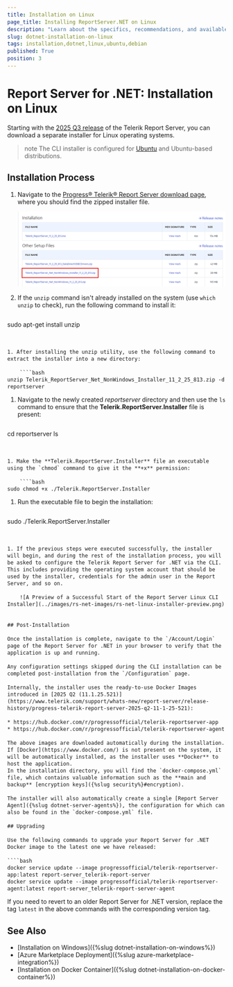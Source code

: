 ```yaml
---
title: Installation on Linux
page_title: Installing ReportServer.NET on Linux
description: "Learn about the specifics, recommendations, and available approaches for installing the Telerik Report Server for .NET on Linux."
slug: dotnet-installation-on-linux
tags: installation,dotnet,linux,ubuntu,debian
published: True
position: 3
---
```


# Report Server for .NET: Installation on Linux

Starting with the [2025 Q3 release](https://www.telerik.com/support/whats-new/report-server/release-history/progress-telerik-report-server-2025-q3-11-2-25-813) of the Telerik Report Server, you can download a separate installer for Linux operating systems.

>note The CLI installer is configured for [Ubuntu](https://ubuntu.com/) and Ubuntu-based distributions.

## Installation Process

1. Navigate to the [Progress® Telerik® Report Server download page](https://www.telerik.com/account/downloads/product-download?product=REPSERVER), where you should find the zipped installer file.

	![The Linux Installer for Report Server available for download from the Telerik downloads page](../images/rs-net-images/rs-net-download-linux-cli-installer.png)

1. If the `unzip` command isn't already installed on the system (use `which unzip` to check), run the following command to install it:

	````bash
sudo apt-get install unzip
````


1. After installing the unzip utility, use the following command to extract the installer into a new directory:

	````bash
unzip Telerik_ReportServer_Net_NonWindows_Installer_11_2_25_813.zip -d reportserver
````


1. Navigate to the newly created *reportserver* directory and then use the `ls` command to ensure that the **Telerik.ReportServer.Installer** file is present:

	````bash
cd reportserver
ls
````


1. Make the **Telerik.ReportServer.Installer** file an executable using the `chmod` command to give it the **+x** permission:

	````bash
sudo chmod +x ./Telerik.ReportServer.Installer
````


1. Run the executable file to begin the installation:

	````bash
sudo ./Telerik.ReportServer.Installer
````


1. If the previous steps were executed successfully, the installer will begin, and during the rest of the installation process, you will be asked to configure the Telerik Report Server for .NET via the CLI. This includes providing the operating system account that should be used by the installer, credentials for the admin user in the Report Server, and so on.

	![A Preview of a Successful Start of the Report Server Linux CLI Installer](../images/rs-net-images/rs-net-linux-installer-preview.png)


## Post-Installation

Once the installation is complete, navigate to the `/Account/Login` page of the Report Server for .NET in your browser to verify that the application is up and running.

Any configuration settings skipped during the CLI installation can be completed post-installation from the `/Configuration` page.

Internally, the installer uses the ready-to-use Docker Images introduced in [2025 Q2 (11.1.25.521)](https://www.telerik.com/support/whats-new/report-server/release-history/progress-telerik-report-server-2025-q2-11-1-25-521):

* https://hub.docker.com/r/progressofficial/telerik-reportserver-app
* https://hub.docker.com/r/progressofficial/telerik-reportserver-agent

The above images are downloaded automatically during the installation. If [Docker](https://www.docker.com/) is not present on the system, it will be automatically installed, as the installer uses **Docker** to host the application.
In the installation directory, you will find the `docker-compose.yml` file, which contains valuable information such as the **main and backup** [encryption keys]({%slug security%}#encryption).

The installer will also automatically create a single [Report Server Agent]({%slug dotnet-server-agents%}), the configuration for which can also be found in the `docker-compose.yml` file.

## Upgrading

Use the following commands to upgrade your Report Server for .NET Docker image to the latest one we have released:
	
````bash
docker service update --image progressofficial/telerik-reportserver-app:latest report-server_telerik-report-server
docker service update --image progressofficial/telerik-reportserver-agent:latest report-server_telerik-report-server-agent
````

If you need to revert to an older Report Server for .NET version, replace the tag `latest` in the above commands with the corresponding version tag.

## See Also

* [Installation on Windows]({%slug dotnet-installation-on-windows%})
* [Azure Marketplace Deployment]({%slug azure-marketplace-integration%})
* [Installation on Docker Container]({%slug dotnet-installation-on-docker-container%})

